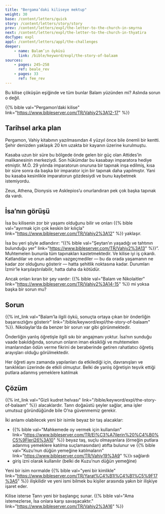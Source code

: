 ```yaml
---
title: "Bergama’daki kiliseye mektup"
weight: 30
base: /content/letters/quick
story: /content/letters/story/story
prev: /content/letters/expl/the-letter-to-the-church-in-smyrna
next: /content/letters/expl/the-letter-to-the-church-in-thyatira
docType: expl
appl: /content/letters/appl/the-challenges
deeper:
    - name: Balam’ın öyküsü
      link: /bible/keyword/expl/the-story-of-balaam
sources: 
    - pages: 245–258
      ref: beale_rev
    - pages: 33
      ref: fee_rev
---
```


Bu kilise çöküşün eşiğinde ve tüm bunlar Balam yüzünden mi? Aslında sorun o değil.

{{% bible val="Pergamon’daki kilise" link="https://www.bibleserver.com/TR/Vahiy2%3A12-17" %}}

## Tarihsel arka plan

<a name="67ad"></a>
Pergamon, Vahiy kitabının yazılmasından 4 yüzyıl önce bile önemli bir kentti. Şehir denizden yaklaşık 20 km uzakta bir kayanın üzerine kurulmuştu.

Kasaba uzun bir süre bu bölgede önde gelen bir güç olan Attides’in malikanesinin merkeziydi. Son hükümdar bu kasabayı imparatora hediye etmiştir. M.Ö. 29 yılında imparatorun onuruna bir tapınak inşa edilmiş, kısa bir süre sonra da başka bir imparator için bir tapınak daha yapılmıştır. Yani bu kasaba kesinlikle imparatorun gözdesiydi ve bunu kaybetmek istemiyordu.

Zeus, Athena, Dionysis ve Asklepios’u onurlandıran pek çok başka tapınak da vardı.

## İsa’nın görüşü

<a name="fa05"></a>
İsa bu kilisenin zor bir yaşamı olduğunu bilir ve onları {{% bible val="ayırmak için çok keskin bir kılıçla" link="https://www.bibleserver.com/TR/Vahiy2%3A12" %}} yaklaşır.

İsa bu yeri şöyle adlandırır: “{{% bible val="Şeytan’ın yaşadığı ve tahtının bulunduğu yer" link="https://www.bibleserver.com/TR/Vahiy2%3A13" %}}”. Muhtemelen bununla tüm tapınakları kastetmektedir. Ve kilise iyi iş çıkardı. Katlandılar ve onun adından vazgeçmediler — bu da orada yaşamanın ne kadar zor olduğunu gösterir — hatta şehitlik noktasına kadar. Durumları İzmir’le karşılaştırılabilir, hatta daha da kötüdür.

Ancak onları kıran bir şey vardır: {{% bible val="Balam ve Nikolaitler" link="https://www.bibleserver.com/TR/Vahiy2%3A14-15" %}} mi yoksa başka bir sorun mu?

## Sorun

<a name="5385"></a>
{{% int_link val="Balam’la ilgili öykü, sonuçta ortaya çıkan bir önderliğin başarısızlığını gösterir" link="/bible/keyword/expl/the-story-of-balaam" %}}. Nikolaylar’da da benzer bir sorun var gibi görünmektedir.

Önderliğin yanlış öğretişle ilgili sıkı bir angajmanı yoktur. İsa’nın sunduğu vaade bakıldığında, sorunun onların iman eksikliği ve muhtemelen imanlarından ödün verme fikrini de beraberinde getiren rahatlatıcı öğretiş arayışları olduğu görülmektedir.

Her öğreti aynı zamanda yapılanları da etkilediği için, davranışları ve tanıklıkları üzerinde de etkili olmuştur. Belki de yanlış öğretişin teşvik ettiği putlara adanmış yemeklere katılmak

## Çözüm

<a name="eebd"></a>
{{% int_link val="Gizli kudret helvası" link="/bible/keyword/expl/the-story-of-balaam" %}} alacaklardır. Tanrı doğaüstü şeyler sağlar, ama işler umutsuz göründüğünde bile O’na güvenmemiz gerekir.

İki anlamı olabilecek yeni bir isimle beyaz bir taş alacaklar:

- {{% bible val="Mahkemede oy vermek için kullanılan" link="https://www.bibleserver.com/TR/El%C3%A7ilerin%20%C4%B0%C5%9Fleri26%3A10" %}} beyaz taş, suçlu olmayanlara (örneğin putlara adanmış yemeklere katılma suçlamasından) atıfta bulunur ve {{% bible val="Kuzu’nun düğün yemeğine katılmaların" link="https://www.bibleserver.com/TR/Vahiy19%3A9" %}}ı sağlardı
- giriş izni olarak kullanılır (belki de Kuzu’nun düğün yemeğine)

Yeni bir isim normalde {{% bible val="yeni bir kimlikle" link="https://www.bibleserver.com/TR/Yarat%C4%B1l%C4%B1%C5%9F17%3A5" %}} ilişkilidir ve yeni ismi bilmek bu kişiler arasında yakın bir ilişkiye işaret eder.

Kilise isterse Tanrı yeni bir başlangıç sunar. {{% bible val="Ama istemezlerse, İsa onlara karşı savaşacaktır." link="https://www.bibleserver.com/TR/Vahiy2%3A16" %}}
